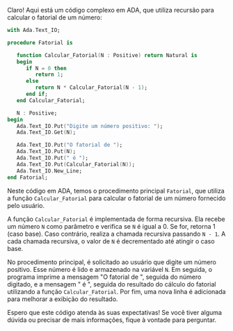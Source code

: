 Claro! Aqui está um código complexo em ADA, que utiliza recursão para calcular o fatorial de um número:

```ada
with Ada.Text_IO;

procedure Fatorial is

   function Calcular_Fatorial(N : Positive) return Natural is
   begin
      if N = 0 then
         return 1;
      else
         return N * Calcular_Fatorial(N - 1);
      end if;
   end Calcular_Fatorial;

   N : Positive;
begin
   Ada.Text_IO.Put("Digite um número positivo: ");
   Ada.Text_IO.Get(N);

   Ada.Text_IO.Put("O fatorial de ");
   Ada.Text_IO.Put(N);
   Ada.Text_IO.Put(" é ");
   Ada.Text_IO.Put(Calcular_Fatorial(N));
   Ada.Text_IO.New_Line;
end Fatorial;
```

Neste código em ADA, temos o procedimento principal `Fatorial`, que utiliza a função `Calcular_Fatorial` para calcular o fatorial de um número fornecido pelo usuário.

A função `Calcular_Fatorial` é implementada de forma recursiva. Ela recebe um número `N` como parâmetro e verifica se `N` é igual a 0. Se for, retorna 1 (caso base). Caso contrário, realiza a chamada recursiva passando `N - 1`. A cada chamada recursiva, o valor de `N` é decrementado até atingir o caso base.

No procedimento principal, é solicitado ao usuário que digite um número positivo. Esse número é lido e armazenado na variável `N`. Em seguida, o programa imprime a mensagem "O fatorial de ", seguida do número digitado, e a mensagem " é ", seguida do resultado do cálculo do fatorial utilizando a função `Calcular_Fatorial`. Por fim, uma nova linha é adicionada para melhorar a exibição do resultado.

Espero que este código atenda às suas expectativas! Se você tiver alguma dúvida ou precisar de mais informações, fique à vontade para perguntar.